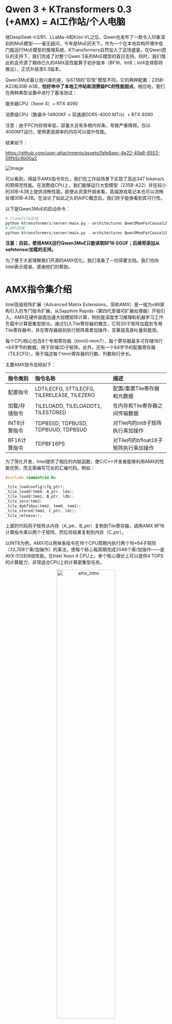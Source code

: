 # Qwen 3 + KTransformers 0.3 (+AMX) = AI工作站/个人电脑

继DeepSeek-V3/R1、LLaMa-4和Kimi-VL之后，Qwen也发布了一款令人印象深刻的MoE模型——毫无疑问，今年是MoE的天下。作为一个在本地异构环境中低门槛运行MoE模型的推理系统，KTransformers自然加入了这场盛宴。在Qwen团队的支持下，我们完成了对整个Qwen 3系列MoE模型的首日支持。同时，我们借此机会开源了期待已久的AMX高性能算子初步版本（BF16、Int8；Int4变体即将推出），正式升级至0.3版本。

Qwen3MoE最让我兴奋的是，与671B的"巨型"模型不同，它的两种配置：235B-A22和30B-A3B，**恰好命中了本地工作站和消费级PC的性能甜点**。相应地，我们在两种典型设置中进行了基准测试：

服务器CPU（Xeon 4）+ RTX 4090

消费级CPU（酷睿i9-14900KF + 双通道DDR5-4000 MT/s）+ RTX 4090

注意：由于PC内存频率低、容量大且有多根内存条，导致严重降频，仅以4000MT运行。使用更高频率的内存可以提升性能。

结果如下：

https://github.com/user-attachments/assets/fafe8aec-4e22-49a8-8553-59fb5c6b00a2


![Image](https://github.com/user-attachments/assets/62567aad-353b-4c6f-ab87-2ea283ff2ba2)

可以看到，得益于AMX指令优化，我们在工作站场景下实现了高达347 tokens/s的预填充性能。在消费级CPU上，我们能够运行大型模型（235B-A22）并在较小的30B-A3B上提供流畅性能。即使从资源开销来看，高端游戏笔记本也可以流畅处理30B-A3B。在谈论了如此之久的AIPC概念后，我们终于能够看到其可行性。

以下是Qwen3MoE的启动命令：

``` python
# llamafile后端
python ktransformers/server/main.py --architectures Qwen3MoeForCausalLM --model_path <model_dir> --gguf_path <gguf_dir> --optimize_config_path ktransformers/optimize/optimize_rules/Qwen3Moe-serve.yaml --backend_type balance_serve
# AMX后端
python ktransformers/server/main.py --architectures Qwen3MoeForCausalLM --model_path <model_dir> --gguf_path <gguf_dir> --optimize_config_path ktransformers/optimize/optimize_rules/Qwen3Moe-serve-amx.yaml --backend_type balance_serve
```

**注意：目前，使用AMX运行Qwen3MoE只能读取BF16 GGUF；后续将添加从safetensor加载的支持。**

为了便于大家理解我们开源的AMX优化，我们准备了一份简要文档。我们也向Intel表示感谢，感谢他们的帮助。

# AMX指令集介绍

Intel高级矩阵扩展（Advanced Matrix Extensions，简称AMX）是一组为x86架构引入的专门指令扩展，从Sapphire Rapids（第四代至强可扩展处理器）开始引入。AMX在硬件层面加速大规模矩阵计算，特别是深度学习推理和机器学习工作负载中计算密集型部分。通过引入Tile寄存器的概念，它将2D子矩阵加载到专用Tile寄存器中，并在寄存器级别执行矩阵乘累加操作，显著提高吞吐量和能效。

每个CPU核心包含8个专用寄存器（tmm0–tmm7），每个寄存器最多可存储16行×64字节的数据，用于存储2D子矩阵。此外，还有一个64字节的配置寄存器（TILECFG），用于描述每个tmm寄存器的行数、列数和行步长。

主要AMX指令总结如下：

| 指令类别 | 指令名称 | 描述 |
|:---|:---|:---|
| 配置指令 | LDTILECFG, STTILECFG, TILERELEASE, TILEZERO | 配置/重置Tile寄存器和元数据 |
| 加载/存储指令 | TILELOADD, TILELOADDT1, TILESTORED | 在内存和Tile寄存器之间传输数据 |
| INT8计算指令 | TDPBSSD, TDPBUSD, TDPBUUD, TDPBSUD | 对Tile内的int8子矩阵执行乘加操作 |
| BF16计算指令 | TDPBF16PS | 对Tile内的bfloat16子矩阵执行乘加操作 |

为了简化开发，Intel提供了相应的内联函数，使C/C++开发者能够利用AMX的性能优势，而无需编写冗长的汇编代码。例如：

```C++
#include <immintrin.h>

_tile_loadconfig(cfg_ptr);
_tile_loadd(tmm0, A_ptr, lda);
_tile_loadd(tmm1, B_ptr, ldb);
_tile_zero(tmm2)
_tile_dpbf16ps(tmm2, tmm0, tmm1);
_tile_stored(tmm2, C_ptr, ldc);
_tile_release();
```

上面的代码将子矩阵从内存（A_ptr、B_ptr）复制到Tile寄存器，调用AMX BF16计算指令乘以两个子矩阵，然后将结果复制到内存（C_ptr）。

以INT8为例，AMX可以用单条指令在16个CPU周期内执行两个16×64子矩阵（32,768个乘/加操作）的乘法，使每个核心每周期完成2048个乘/加操作——是AVX-512的8倍性能。在Intel Xeon 4 CPU上，单个核心理论上可以提供4 TOPS的计算能力，非常适合CPU上的计算密集型任务。

<p align="center">
  <picture>
    <img alt="amx_intro" src="../assets/amx_intro.png" width=60%>
  </picture>
</p>


# KTransformers中的AMX内核

在v0.3版本之前，KTransformers基于llamafile提供的算子执行CPU矩阵乘法。遗憾的是，llamafile的实现尚未针对AMX指令集进行优化。这导致在强大的硬件环境（如Xeon 4代 + 4090）中也存在性能瓶颈，大型模型如DeepSeek-V3在预填充阶段的推理速度仅达到91 tokens/s。CPU因此仍然是一个显著的瓶颈。在长提示场景下，这样的性能显然不尽如人意。为了充分释放CPU潜力，我们在v0.3中引入了全新的AMX优化路径以及多项技术改进。

## 1. AMX Tiling感知内存布局

AMX提供了高吞吐Tile寄存器计算模型，通过粗粒度矩阵操作减少指令数量并提高理论吞吐量。然而，要真正发挥AMX的潜力，内存访问效率至关重要：因为AMX一次传输整个Tile，未对齐的Tile和混乱的访问模式会导致严重的缓存未命中，从而抵消吞吐量增益。

因此，在v0.3中，我们停止直接内存映射GGUF格式文件，并在模型加载过程中引入了AMX Tiling感知内存预处理。具体而言，MoE模型中的专家权重矩阵被预先重新排列为Tile友好的子矩阵，其形状精确匹配AMX Tile寄存器尺寸，消除了推理过程中的动态转置开销。在重排过程中，我们严格将每个子矩阵的起始地址对齐到64字节，以避免缓存行分裂，并根据计算访问模式顺序排列子矩阵，利用编译器和硬件顺序预取功能最大化L1/L2缓存命中率。

对于Int8量化格式，我们采用了对称组量化，每列形成一个组，共享一个单独存储的尺度因子，以维持Tile数据的内存对齐。

这种AMX Tiling感知内存布局设计减少了内存延迟，同时为下游计算内核提供了最佳输入条件。

## 2. 缓存友好的AMX内核

在推理过程中，我们围绕CPU的多级缓存层次结构进行设计，在高速缓存中就地执行计算，最小化DRAM访问频率和开销。

<p align="center">
  <picture>
    <img alt="amx" src="../assets/amx.png" width=60%>
  </picture>
</p>

如图所示，
- ① 专家权重矩阵首先按列划分为多个任务，动态调度到各线程。输入激活在任务间共享，由于局部性通常驻留在共享L3缓存中。
- ② 在每个任务内，专家权重按行划分为块，块大小经过精细调整，确保输入激活、权重和中间结果保持在L2缓存内，避免DRAM访问。
- ③ ④ ⑤ 每个块被视为一组匹配AMX Tile寄存器的子矩阵，在Tile级计算期间，输入Tile（tmm0–tmm1）和专家Tile（tmm2–tmm3）被加载，四个AMX乘法指令直接在Tile寄存器（tmm4–tmm7）中生成并累积乘积，输出激活在Tile寄存器或L1缓存中累积，避免额外的数据移动。

简而言之，我们利用缓存层次结构：专家权重和输出激活的每个数据元素只访问DRAM一次，其他访问命中L2或更高级缓存；输入激活只从DRAM访问一次，之后在L3或更高级缓存中命中。这显著减少了主内存流量并提高了整体执行效率。

## 3. 低算术强度场景的AVX-512内核适配

尽管AMX对大规模矩阵乘法非常高效，但在低算术强度下表现不佳，如解码阶段的向量矩阵操作。这是因为调度AMX Tile涉及固定指令开销，当数据量不足以填充Tile时，这种开销会造成浪费，导致吞吐量降低。

<p align="center">
  <picture>
    <img alt="amx_avx" src="../assets/amx_avx.png" width=60%>
  </picture>
</p>

为解决这个问题，我们引入了轻量级AVX-512内核作为补充。该内核遵循与AMX内核相同的内存布局，但用细粒度AVX-512向量矩阵乘法替代重型AMX矩阵矩阵乘法，降低小矩阵的延迟。

KTransformers根据算术强度在运行时动态选择AMX和AVX-512内核：AMX内核在长提示预填充阶段自动选择（每个专家平均处理超过4个token），而短提示预填充和解码阶段动态切换到AVX-512内核。这确保了在不同算术强度条件下的最佳效率。

## 4. MoE算子融合和动态调度

MoE模型每层有多个专家，每个专家需要三次矩阵乘法（Gate、Up、Down投影），导致许多小型矩阵乘法任务。独立调度每个小任务会导致线程间大量同步开销，拖慢整体推理速度。

因此，我们将同一层中所有专家的同类型矩阵计算融合为大型统一任务。此外，由于Gate和Up投影之间没有数据依赖，它们的计算也可以融合，最终将一层的矩阵乘法合并为两个主要任务，大大减少调度开销。

为解决负载不平衡——尤其是在预填充阶段，专家激活可能高度倾斜——我们引入了动态任务调度策略。每个矩阵乘法任务进一步分为多个细粒度子任务，最初均匀分布在CPU线程中。一旦线程完成其分配的任务，它就会原子地从其他线程"窃取"任务，极大地缓解负载不平衡，实现接近最优的CPU资源利用率。

得益于这些优化，我们的内核在Xeon4 CPU上能够实现21 TFLOPS的BF16吞吐量和35 TOPS的Int8吞吐量——约为PyTorch通用AMX内核的4倍。对于DeepSeek-V3，将Xeon4 CPU与单个RTX 4090 GPU配对可实现418 tokens/s的端到端吞吐量，接近多机多GPU设置的性能。KTransformers的AMX内核是第一个专为MoE推理场景设计的AMX内核，显著降低了大型模型部署的硬件门槛，使更多开发者能以更低成本享受GPU集群级推理体验。

<p align="center">
  <picture>
    <img alt="onednn_1" src="../assets/onednn_1.png" width=60%>
  </picture>
</p>

# 使用方法

## 检查AMX支持

在启用AMX优化内核之前，重要的是验证您的CPU是否支持AMX指令集。您可以使用以下命令检查AMX可用性：

```bash
lscpu | grep -i amx
```

如果您的系统支持AMX，您应该会看到类似于以下的输出：

```bash
Flags: ... amx-bf16 amx-int8 amx-tile ...
```

如果没有找到amx相关标志，您的CPU可能不支持AMX，或者AMX可能在BIOS设置中被禁用。在这种情况下，请确保：
- 您使用的是Sapphire Rapids（至强第四代）或更新的CPU。
- 在系统BIOS的CPU功能设置中启用了AMX支持。

## 在KTransformers中启用AMX

KTransformers允许用户通过简单的YAML配置修改轻松切换不同后端。要启用AMX，请修改专家的注入配置，将后端指定为AMXInt8或AMXBF16：

```YAML
- match:
    name: "^model\\.layers\\..*\\.mlp\\.experts$"
  replace:
    class: ktransformers.operators.experts.KTransformersExperts    # 具有专家并行性的自定义MoE内核
    kwargs:
      prefill_device: "cuda"
      prefill_op: "KExpertsTorch"
      generate_device: "cpu"
      generate_op: "KExpertsCPU"
      out_device: "cuda"
      backend: "AMXInt8"  # 或 "AMXBF16" 或 "llamafile"（默认）
```

**注意：** 目前，使用AMXInt8需要从BF16 GGUF文件读取权重并在模型加载期间执行在线量化。这可能导致加载时间略长。未来版本将提供预量化权重，以消除这一开销。

![Image](https://github.com/user-attachments/assets/7c33c410-3af9-456f-aa67-5b24e19ba680) 